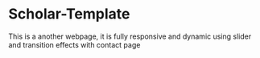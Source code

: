 # Scholar-Template
This is a another webpage, it is fully responsive and dynamic using slider and transition effects with contact page
